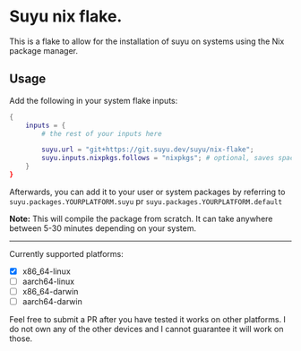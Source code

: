 # Suyu nix flake.
This is a flake to allow for the installation of suyu on systems using the Nix package manager.

## Usage

Add the following in your system flake inputs:

```nix
{
    inputs = {
        # the rest of your inputs here

        suyu.url = "git+https://git.suyu.dev/suyu/nix-flake";
        suyu.inputs.nixpkgs.follows = "nixpkgs"; # optional, saves space, recommended
    }
}
```

Afterwards, you can add it to your user or system packages by referring to `suyu.packages.YOURPLATFORM.suyu` pr `suyu.packages.YOURPLATFORM.default`

**Note:** This will compile the package from scratch. It can take anywhere between 5-30 minutes depending on your system. 

---

Currently supported platforms:
- [x] x86_64-linux
- [ ] aarch64-linux
- [ ] x86_64-darwin
- [ ] aarch64-darwin

Feel free to submit a PR after you have tested it works on other platforms. I do not own any of the other devices and I cannot guarantee it will work on those.

